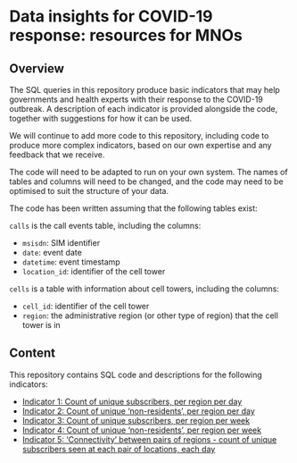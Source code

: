 # Data insights for COVID-19 response: resources for MNOs

## Overview

The SQL queries in this repository produce basic indicators that may help governments and health experts with their response to the COVID-19 outbreak. A description of each indicator is provided alongside the code, together with suggestions for how it can be used. 

We will continue to add more code to this repository, including code to produce more complex indicators, based on our own expertise and any feedback that we receive. 

The code will need to be adapted to run on your own system. The names of tables and columns will need to be changed, and the code may need to be optimised to suit the structure of your data.

The code has been written assuming that the following tables exist:

`calls` is the call events table, including the columns:
- `msisdn`: SIM identifier
- `date`: event date
- `datetime`: event timestamp
- `location_id`: identifier of the cell tower

`cells` is a table with information about cell towers, including the columns:
- `cell_id`: identifier of the cell tower
- `region`: the administrative region (or other type of region) that the cell tower is in 

## Content

This repository contains SQL code and descriptions for the following indicators:
- [Indicator 1: Count of unique subscribers, per region per day](indicator_1.md)
- [Indicator 2: Count of unique ‘non-residents’, per region per day](indicator_2.md)
- [Indicator 3: Count of unique subscribers, per region per week](indicator_3.md)
- [Indicator 4: Count of unique ‘non-residents’, per region per week](indicator_4.md)
- [Indicator 5: ‘Connectivity’ between pairs of regions - count of unique subscribers seen at each pair of locations, each day](indicator_5.md)
